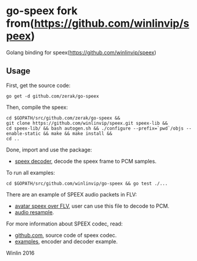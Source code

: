# go-speex fork from(https://github.com/winlinvip/speex)

Golang binding for speex(https://github.com/winlinvip/speex)

## Usage

First, get the source code:

```
go get -d github.com/zerak/go-speex
```

Then, compile the speex:

```
cd $GOPATH/src/github.com/zerak/go-speex &&
git clone https://github.com/winlinvip/speex.git speex-lib &&
cd speex-lib/ && bash autogen.sh && ./configure --prefix=`pwd`/objs --enable-static && make && make install &&
cd ..
```

Done, import and use the package:

* [speex decoder](dec/example_test.go), decode the speex frame to PCM samples.

To run all examples:

```
cd $GOPATH/src/github.com/winlinvip/go-speex && go test ./...
```

There are an example of SPEEX audio packets in FLV:

* [avatar speex over FLV](doc/speex_data.go), user can use this file to decode to PCM.
* [audio resample](https://github.com/winlinvip/go-aresample).

For more information about SPEEX codec, read:

* [github.com](https://github.com/winlinvip/speex), source code of speex codec.
* [examples](http://www.speex.org/docs/manual/speex-manual/node13.html), encoder and decoder example.

Winlin 2016
